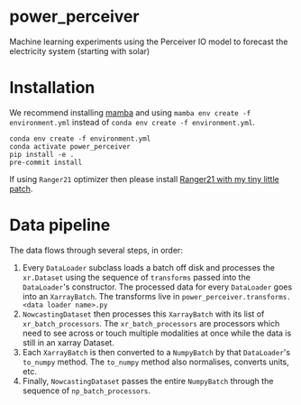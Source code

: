 # power_perceiver
Machine learning experiments using the Perceiver IO model to forecast the electricity system (starting with solar)


# Installation

We recommend installing [mamba](https://github.com/mamba-org/mamba) and using `mamba env create -f environment.yml` instead of `conda env create -f environment.yml`.

```shell
conda env create -f environment.yml
conda activate power_perceiver
pip install -e .
pre-commit install
```

If using `Ranger21` optimizer then please install [Ranger21 with my tiny little patch](https://github.com/JackKelly/Ranger21/tree/patch-1).

# Data pipeline

The data flows through several steps, in order:

1. Every `DataLoader` subclass loads a batch off disk and processes the `xr.Dataset` using the sequence of `transforms` passed into the `DataLoader`'s constructor. The processed data for every `DataLoader` goes into an `XarrayBatch`. The transforms live in `power_perceiver.transforms.<data loader name>.py`
2. `NowcastingDataset` then processes this `XarrayBatch` with its list of `xr_batch_processors`. The `xr_batch_processors` are processors which need to see across or touch multiple modalities at once while the data is still in an xarray Dataset.
3. Each `XarrayBatch` is then converted to a `NumpyBatch` by that `DataLoader`'s `to_numpy` method. The `to_numpy` method also normalises, converts units, etc.
4. Finally, `NowcastingDataset` passes the entire `NumpyBatch` through the sequence of `np_batch_processors`.

